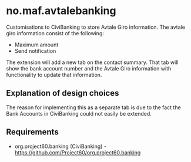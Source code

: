 # no.maf.avtalebanking

Customisations to CiviBanking to store Avtale Giro information.
The avtale giro information consist of the following:

- Maximum amount
- Send notification

The extension will add a new tab on the contact summary. That tab will show
the bank account number and the Avtale Giro information with functionality to update that information.


## Explanation of design choices

The reason for implementing this as a separate tab is due to the fact the Bank Accounts in CiviBanking could
not easily be extended.

## Requirements

* org.project60.banking (CiviBanking) - https://github.com/Project60/org.project60.banking